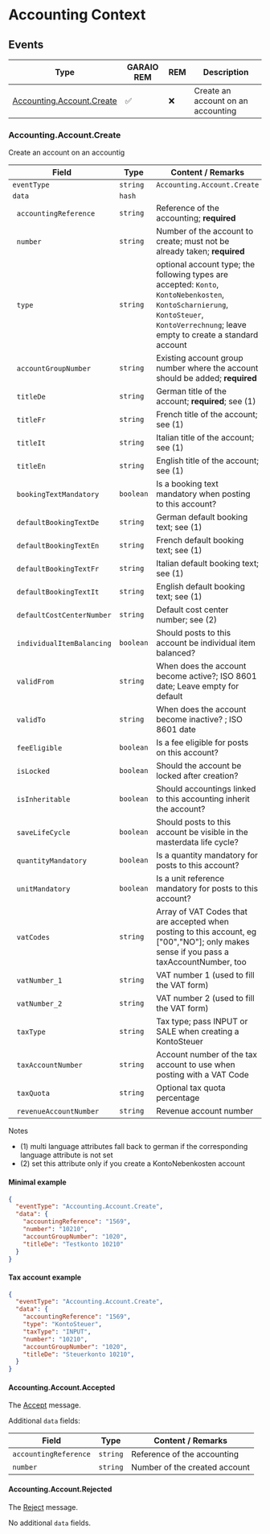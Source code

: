# Accounting Context

## Events

| Type                                                      | GARAIO REM         | REM | Description                                                        |
| --------------------------------------------------------- | ------------------ | --- | ------------------------------------------------------------------ |
| [Accounting.Account.Create](#accountingaccountcreate)     | :white_check_mark: | :x: | Create an account on an accounting                                 |

### Accounting.Account.Create

Create an account on an accountig

| Field                                 | Type      | Content / Remarks                                                                                                                                                                      |
| ------------------------------------- | --------- | -------------------------------------------------------------------------------------------------------------------------------------------------------------------------------------- |
| `eventType`                           | `string`  | `Accounting.Account.Create`                                                                                                                                                            |
| `data`                                | `hash`    |                                                                                                                                                                                        |
| &nbsp;&nbsp;`accountingReference`     | `string`  | Reference of the accounting; **required**                                                                                                                                              |
| &nbsp;&nbsp;`number`                  | `string`  | Number of the account to create; must not be already taken; **required**                                                                                                               |
| &nbsp;&nbsp;`type`                    | `string`  | optional account type; the following types are accepted: `Konto`, `KontoNebenkosten`, `KontoScharnierung`, `KontoSteuer`, `KontoVerrechnung`; leave empty to create a standard account |
| &nbsp;&nbsp;`accountGroupNumber`      | `string`  | Existing account group number where the account should be added; **required**                                                                                                          |
| &nbsp;&nbsp;`titleDe`                 | `string`  | German title of the account; **required**; see (1)                                                                                                                                     |
| &nbsp;&nbsp;`titleFr`                 | `string`  | French title of the account; see (1)                                                                                                                                                   |
| &nbsp;&nbsp;`titleIt`                 | `string`  | Italian title of the account; see (1)                                                                                                                                                  |
| &nbsp;&nbsp;`titleEn`                 | `string`  | English title of the account; see (1)                                                                                                                                                  |
| &nbsp;&nbsp;`bookingTextMandatory`    | `boolean` | Is a booking text mandatory when posting to this account?                                                                                                                              |
| &nbsp;&nbsp;`defaultBookingTextDe`    | `string`  | German default booking text; see (1)                                                                                                                                                   |
| &nbsp;&nbsp;`defaultBookingTextEn`    | `string`  | French default booking text; see (1)                                                                                                                                                   |
| &nbsp;&nbsp;`defaultBookingTextFr`    | `string`  | Italian default booking text; see (1)                                                                                                                                                  |
| &nbsp;&nbsp;`defaultBookingTextIt`    | `string`  | English default booking text; see (1)                                                                                                                                                  |
| &nbsp;&nbsp;`defaultCostCenterNumber` | `string`  | Default cost center number; see (2)                                                                                                                                                    |
| &nbsp;&nbsp;`individualItemBalancing` | `boolean` | Should posts to this account be individual item balanced?                                                                                                                              |
| &nbsp;&nbsp;`validFrom`               | `string`  | When does the account become active?; ISO 8601 date; Leave empty for default                                                                                                           |
| &nbsp;&nbsp;`validTo`                 | `string`  | When does the account become inactive? ; ISO 8601 date                                                                                                                                 |
| &nbsp;&nbsp;`feeEligible`             | `boolean` | Is a fee eligible for posts on this account?                                                                                                                                           |
| &nbsp;&nbsp;`isLocked`                | `boolean` | Should the account be locked after creation?                                                                                                                                           |
| &nbsp;&nbsp;`isInheritable`           | `boolean` | Should accountings linked to this accounting inherit the account?                                                                                                                      |
| &nbsp;&nbsp;`saveLifeCycle`           | `boolean` | Should posts to this account be visible in the masterdata life cycle?                                                                                                                  |
| &nbsp;&nbsp;`quantityMandatory`       | `boolean` | Is a quantity mandatory for posts to this account?                                                                                                                                     |
| &nbsp;&nbsp;`unitMandatory`           | `boolean` | Is a unit reference mandatory for posts to this account?                                                                                                                               |
| &nbsp;&nbsp;`vatCodes`                | `string`  | Array of VAT Codes that are accepted when posting to this account, eg ["00","NO"]; only makes sense if you pass a taxAccountNumber, too                                                |
| &nbsp;&nbsp;`vatNumber_1`             | `string`  | VAT number 1 (used to fill the VAT form)                                                                                                                                               |
| &nbsp;&nbsp;`vatNumber_2`             | `string`  | VAT number 2 (used to fill the VAT form)                                                                                                                                               |
| &nbsp;&nbsp;`taxType`                 | `string`  | Tax type; pass INPUT or SALE when creating a KontoSteuer                                                                                                                               |
| &nbsp;&nbsp;`taxAccountNumber`        | `string`  | Account number of the tax account to use when posting with a VAT Code                                                                                                                  |
| &nbsp;&nbsp;`taxQuota`                | `string`  | Optional tax quota percentage                                                                                                                                                          |
| &nbsp;&nbsp;`revenueAccountNumber`    | `string`  | Revenue account number                                                                                                                                                                 |

Notes

* (1) multi language attributes fall back to german if the corresponding language attribute is not set
* (2) set this attribute only if you create a KontoNebenkosten account

#### Minimal example

```json
{
  "eventType": "Accounting.Account.Create",
  "data": {
    "accountingReference": "1569",
    "number": "10210",
    "accountGroupNumber": "1020",
    "titleDe": "Testkonto 10210"
  }
}
```

#### Tax account example

```json
{
  "eventType": "Accounting.Account.Create",
  "data": {
    "accountingReference": "1569",
    "type": "KontoSteuer",
    "taxType": "INPUT",
    "number": "10210",
    "accountGroupNumber": "1020",
    "titleDe": "Steuerkonto 10210",
  }
}
```

#### Accounting.Account.Accepted

The [Accept](./result_messages.md#accepted-message) message.

Additional `data` fields:

| Field                     | Type     | Content / Remarks                            |
| ------------------------- | -------- | -------------------------------------------- |
| `accountingReference`     | `string`  | Reference of the accounting                 |
| `number`                  | `string`  | Number of the created account               |

#### Accounting.Account.Rejected

The [Reject](./result_messages.md#rejected-message) message.

No additional `data` fields.
